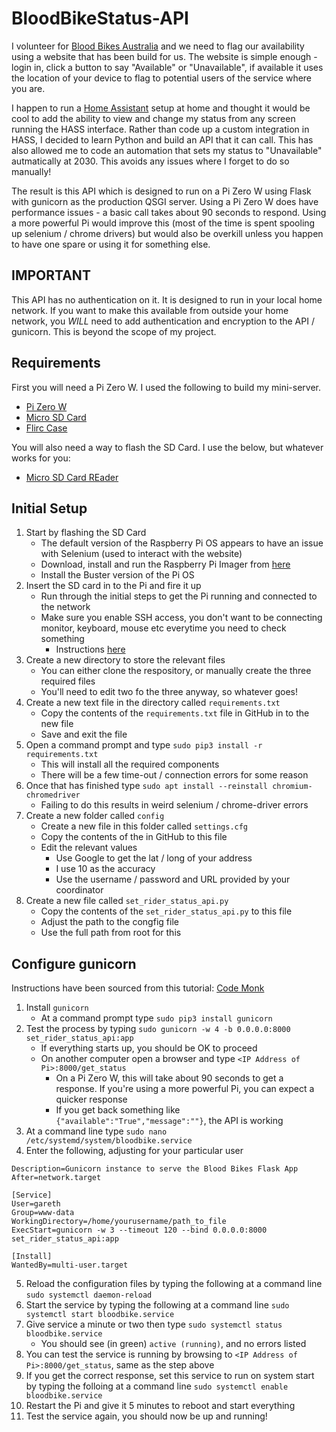 # BloodBikeStatus-API
I volunteer for [Blood Bikes Australia](http://www.bloodbikesaustralia.com.au/) and we need to flag our availability using a website that has been build for us.  The website is simple enough - login in, click a button to say "Available" or "Unavailable", if available it uses the location of your device to flag to potential users of the service where you are.

I happen to run a [Home Assistant](https://www.home-assistant.io/) setup at home and thought it would be cool to add the ability to view and change my status from any screen running the HASS interface.  Rather than code up a custom integration in HASS, I decided to learn Python and build an API that it can call.  This has also allowed me to code an automation that sets my status to "Unavailable" autmatically at 2030.  This avoids any issues where I forget to do so manually!

The result is this API which is designed to run on a Pi Zero W using Flask with gunicorn as the production QSGI server.  Using a Pi Zero W does have performance issues - a basic call takes about 90 seconds to respond.  Using a more powerful Pi would improve this (most of the time is spent spooling up selenium / chrome drivers) but would also be overkill unless you happen to have one spare or using it for something else.

## IMPORTANT
This API has no authentication on it.  It is designed to run in your local home network.  If you want to make this available from outside your home network, you *WILL* need to add authentication and encryption to the API / gunicorn.  This is beyond the scope of my project.

## Requirements
First you will need a Pi Zero W.  I used the following to build my mini-server.

- [Pi Zero W](https://core-electronics.com.au/raspberry-pi-zero-w-wireless.html)
- [Micro SD Card](https://core-electronics.com.au/32gb-microsd-card-with-noobs-for-all-raspberry-pi-boards.html)
- [Flirc Case](https://core-electronics.com.au/flirc-raspberry-pi-zero-case.html)

You will also need a way to flash the SD Card.  I use the below, but whatever works for you:

- [Micro SD Card REader](https://core-electronics.com.au/usb-microsd-card-reader-writer-microsd-microsdhc-microsdxc.html)

## Initial Setup
1. Start by flashing the SD Card
   - The default version of the Raspberry Pi OS appears to have an issue with Selenium (used to interact with the website)
   - Download, install and run the Raspberry Pi Imager from [here](https://www.raspberrypi.com/software/)
   - Install the Buster version of the Pi OS
2. Insert the SD card in to the Pi and fire it up
   - Run through the initial steps to get the Pi running and connected to the network
   - Make sure you enable SSH access, you don't want to be connecting monitor, keyboard, mouse etc everytime you need to check something
     - Instructions [here](https://www.raspberrypi.com/documentation/computers/remote-access.html#setting-up-an-ssh-server)
3. Create a new directory to store the relevant files
   - You can either clone the respository, or manually create the three required files
   - You'll need to edit two fo the three anyway, so whatever goes!
5. Create a new text file in the directory called `requirements.txt`
   - Copy the contents of the `requirements.txt` file in GitHub in to the new file
   - Save and exit the file
6. Open a command prompt and type `sudo pip3 install -r requirements.txt`
   - This will install all the required components
   - There will be a few time-out / connection errors for some reason
7. Once that has finished type `sudo apt install --reinstall chromium-chromedriver`
   - Failing to do this results in weird selenium / chrome-driver errors 
8. Create a new folder called `config`
   - Create a new file in this folder called `settings.cfg`
   - Copy the contents of the in GitHub to this file
   - Edit the relevant values
     - Use Google to get the lat / long of your address
     - I use 10 as the accuracy
     - Use the username / password and URL provided by your coordinator
9. Create a new file called `set_rider_status_api.py`
   - Copy the contents of the `set_rider_status_api.py` to this file
   - Adjust the path to the congfig file
   - Use the full path from root for this

## Configure gunicorn
Instructions have been sourced from this tutorial: [Code Monk](https://www.javacodemonk.com/part-2-deploy-flask-api-in-production-using-wsgi-gunicorn-with-nginx-reverse-proxy-4cbeffdb)
1. Install `gunicorn`
    - At a command prompt type `sudo pip3 install gunicorn`
2. Test the process by typing `sudo gunicorn -w 4 -b 0.0.0.0:8000 set_rider_status_api:app`
   - If everything starts up, you should be OK to proceed
   - On another computer open a browser and type `<IP Address of Pi>:8000/get_status`
     - On a Pi Zero W, this will take about 90 seconds to get a response.  If you're using a more powerful Pi, you can expect a quicker response
     - If you get back something like `{"available":"True","message":""}`, the API is working
 3. At a command line type `sudo nano /etc/systemd/system/bloodbike.service`
 4. Enter the following, adjusting for your particular user

```[Unit]
Description=Gunicorn instance to serve the Blood Bikes Flask App
After=network.target

[Service]
User=gareth
Group=www-data
WorkingDirectory=/home/yourusername/path_to_file
ExecStart=gunicorn -w 3 --timeout 120 --bind 0.0.0.0:8000 set_rider_status_api:app

[Install]
WantedBy=multi-user.target
```
5. Reload the configuration files by typing the following at a command line `sudo systemctl daemon-reload`
6. Start the service by typing the following at a command line `sudo systemctl start bloodbike.service`
7. Give service a minute or two then type `sudo systemctl status bloodbike.service`
   - You should see (in green) `active (running)`, and no errors listed
8. You can test the service is running by browsing to `<IP Address of Pi>:8000/get_status`, same as the step above
9. If you get the correct response, set this service to run on system start by typing the folloing at a command line `sudo systemctl enable bloodbike.service`
10. Restart the Pi and give it 5 minutes to reboot and start everything
11. Test the service again, you should now be up and running!
